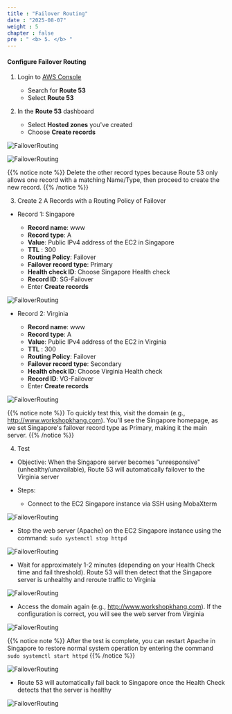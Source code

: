 ```yaml
---
title : "Failover Routing"
date : "2025-08-07"
weight : 5
chapter : false
pre : " <b> 5. </b> "
---
```


#### Configure Failover Routing

1. Login to [AWS Console](https://aws.amazon.com/console/)

    - Search for **Route 53**
    - Select **Route 53**

2. In the **Route 53** dashboard

    - Select **Hosted zones** you've created
    - Choose **Create records**

![FailoverRouting](/static/images/2/CWT1.png?featherlight=false&width=90pc)

![FailoverRouting](/static/images/2/CWT2.png?featherlight=false&width=90pc)

{{% notice note %}}
Delete the other record types because Route 53 only allows one record with a matching Name/Type, then proceed to create the new record.
{{% /notice %}}

3. Create 2 A Records with a Routing Policy of Failover

- Record 1: Singapore

   - **Record name**: www
   - **Record type**: A
   - **Value**: Public IPv4 address of the EC2 in Singapore
   - **TTL** : 300
   - **Routing Policy**: Failover
   - **Failover record type**: Primary
   - **Health check ID**: Choose Singapore Health check
   - **Record ID**: SG-Failover
   - Enter **Create records**

![FailoverRouting](/static/images/2/CFL1.png?featherlight=false&width=90pc)

- Record 2: Virginia

   - **Record name**: www
   - **Record type**: A
   - **Value**: Public IPv4 address of the EC2 in Virginia
   - **TTL** : 300
   - **Routing Policy**: Failover
   - **Failover record type**: Secondary
   - **Health check ID**: Choose Virginia Health check
   - **Record ID**: VG-Failover
   - Enter **Create records**

![FailoverRouting](/static/images/2/CFL2.png?featherlight=false&width=90pc)

{{% notice note %}}
To quickly test this, visit the domain (e.g., http://www.workshopkhang.com). You'll see the Singapore homepage, as we set Singapore's failover record type as Primary, making it the main server.
{{% /notice %}}

4. Test

- Objective: When the Singapore server becomes "unresponsive" (unhealthy/unavailable), Route 53 will automatically failover to the Virginia server
- Steps:

  - Connect to the EC2 Singapore instance via SSH using MobaXterm

![FailoverRouting](/static/images/2/CFL3.png?featherlight=false&width=90pc)

  - Stop the web server (Apache) on the EC2 Singapore instance using the command: `sudo systemctl stop httpd`

![FailoverRouting](/static/images/2/CFL4.png?featherlight=false&width=90pc)

  - Wait for approximately 1-2 minutes (depending on your Health Check time and fail threshold). Route 53 will then detect that the Singapore server is unhealthy and reroute traffic to Virginia

![FailoverRouting](/static/images/2/CFL6.png?featherlight=false&width=90pc)

  - Access the domain again (e.g., http://www.workshopkhang.com). If the configuration is correct, you will see the web server from Virginia

![FailoverRouting](/static/images/2/CFL5.png?featherlight=false&width=90pc)

{{% notice note %}}
After the test is complete, you can restart Apache in Singapore to restore normal system operation by entering the command `sudo systemctl start httpd`
{{% /notice %}}

![FailoverRouting](/static/images/2/CFL7.png?featherlight=false&width=90pc)

- Route 53 will automatically fail back to Singapore once the Health Check detects that the server is healthy

![FailoverRouting](/static/images/2/CFL8.png?featherlight=false&width=90pc)